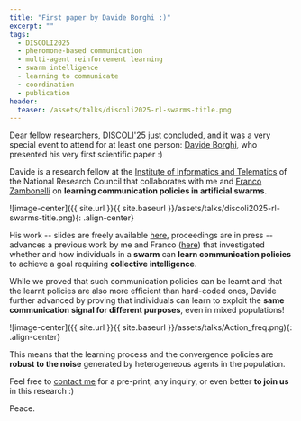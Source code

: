 ```yaml
---
title: "First paper by Davide Borghi :)"
excerpt: ""
tags:
  - DISCOLI2025
  - pheromone-based communication
  - multi-agent reinforcement learning
  - swarm intelligence
  - learning to communicate
  - coordination
  - publication
header:
  teaser: /assets/talks/discoli2025-rl-swarms-title.png
---
```


Dear fellow researchers, [DISCOLI'25 just concluded](https://www.linkedin.com/posts/claudio-savaglio-93870063_lucca-discoli-dcoss-activity-7339969773104943104-5xF0?utm_source=share&utm_medium=member_desktop&rcm=ACoAAAzy1fUBs7hKcdd5DFPhk8ePf5E0KdYraAQ), and it was a very special event to attend for at least one person: [Davide Borghi](https://www.linkedin.com/in/davide-borghi-72ba81190/), who presented his very first scientific paper :)

Davide is a research fellow at the [Institute of Informatics and Telematics](https://www.iit.cnr.it/en/about-us/) of the National Research Council that collaborates with me and [Franco Zambonelli](http://www.agentgroup.unimore.it/Zambonelli/) on **learning communication policies in artificial swarms**.

![image-center]({{ site.url }}{{ site.baseurl }}/assets/talks/discoli2025-rl-swarms-title.png){: .align-center}

His work -- slides are freely available [here](https://shorturl.at/th6xl), proceedings are in press -- advances a previous work by me and Franco ([here](https://smarianimore.github.io/2023/09/19/paper-acsos2023.html)) that investigated whether and how individuals in a **swarm** can **learn communication policies** to achieve a goal requiring **collective intelligence**.

While we proved that such communication policies can be learnt and that the learnt policies are also more efficient than hard-coded ones, 
Davide further advanced by proving that individuals can learn to exploit the **same communication signal for different purposes**, 
even in mixed populations!

![image-center]({{ site.url }}{{ site.baseurl }}/assets/talks/Action_freq.png){: .align-center}

This means that the learning process and the convergence policies are **robust to the noise** generated by heterogeneous agents in the population.

Feel free to [contact me](mailto:stefano.mariani@unimore.it) for a pre-print, any inquiry, or even better **to join us** in this research :)

Peace.
